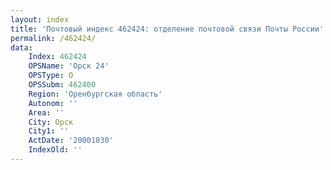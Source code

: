 ```yaml
---
layout: index
title: 'Почтовый индекс 462424: отделение почтовой связи Почты России'
permalink: /462424/
data:
    Index: 462424
    OPSName: 'Орск 24'
    OPSType: О
    OPSSubm: 462400
    Region: 'Оренбургская область'
    Autonom: ''
    Area: ''
    City: Орск
    City1: ''
    ActDate: '20001030'
    IndexOld: ''
---
```

